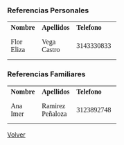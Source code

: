 <html>

<body>

<style>
table{font-family: BankGothic;
width:50%;}
td, th {text-align : left;}>
</style>

<h3><th>Referencias Personales</h3>
<table>

  <tr>
    <th>Nombre</th>
    <th>Apellidos</th>
    <th>Telefono</th> 
    <th>Direccion</th>
    <th>Parentesco</th>

  </tr>
  <tr>
    <td>Flor Eliza</td>
    <td>Vega Castro</td>
    <td>3143330833</td>
    <td>calle 114 a sur# 46-17</td> 
    <td>Novia</td>
  </tr>
  
</table>
<h3><th>Referencias Familiares</h3>
<table>

  <tr>
    <th>Nombre</th>
    <th>Apellidos</th>
    <th>Telefono</th> 
    <th>Direccion</th>
    <th>Parentesco</th>

  </tr>
  <tr>
    <td>Ana Imer</td>
    <td>Ramirez Peñaloza</td>
    <td>3123892748</td>
    <td>calle 109 sur #8a-48e</td> 
    <td>Mamá</td>
  </tr>
  
</table>

<a href="javascript:history.back(-1);" title="Ir la página anterior">Volver</a>
</html>
